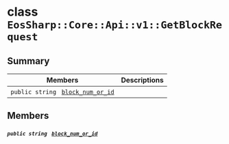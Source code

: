 # class `EosSharp::Core::Api::v1::GetBlockRequest` 

## Summary

 Members                                | Descriptions                                
----------------------------------------|---------------------------------------------
`public string ` [`block_num_or_id`](#class_eos_sharp_1_1_core_1_1_api_1_1v1_1_1_get_block_request_1ad7fad2eb004ae0c0dae9175ba0f4dec3) | 

## Members

##### `public string ` [`block_num_or_id`](#class_eos_sharp_1_1_core_1_1_api_1_1v1_1_1_get_block_request_1ad7fad2eb004ae0c0dae9175ba0f4dec3) 

